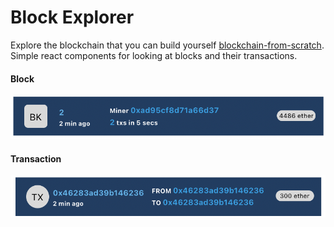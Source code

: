# Block Explorer

Explore the blockchain that you can build yourself [blockchain-from-scratch](https://github.com/SharifElfouly/blockchain-from-scratch/). Simple react components for looking at blocks and their transactions.

#### Block

![Screenshot](images/block.png)

#### Transaction

![Screenshot](images/tx.png)
